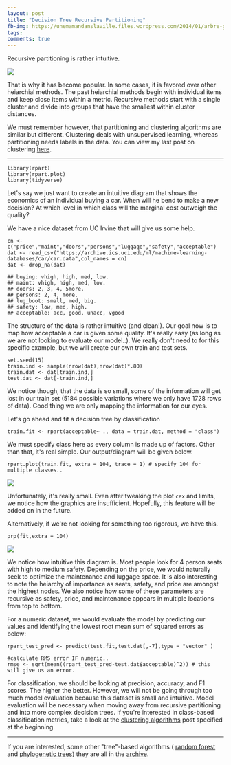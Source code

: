 ```yaml
---
layout: post
title: "Decision Tree Recursive Partitioning"
fb-img: https://unemamandanslaville.files.wordpress.com/2014/01/arbre-gc3a9nc3a9alogique.jpg
tags:
comments: true
---
```


Recursive partitioning is rather intuitive.

![](https://unemamandanslaville.files.wordpress.com/2014/01/arbre-gc3a9nc3a9alogique.jpg)


That is why it has become popular. In some cases, it is favored over other heiarchial methods. The past heiarchial methods begin with individual items and keep close items within a metric. Recursive methods start with a single cluster and divide into groups that have the smallest within cluster distances.

We must remember however, that partitioning and clustering algorithms are similar but different. Clustering deals with unsupervised learning, whereas partitioning needs labels in the data. You can view my last post on clustering [here](https://tykiww.github.io/future_posts/Comparing-Clustering-Methods.nb.html).


<hr>

```{r}
library(rpart)
library(rpart.plot)
library(tidyverse)
```

Let's say we just want to create an intuitive diagram that shows the economics of an individual buying a car. When will he bend to make a new decision? At which level in which class will the marginal cost outweigh the quality?

We have a nice dataset from UC Irvine that will give us some help.

```{r}
cn <- c("price","maint","doors","persons","luggage","safety","acceptable")
dat <- read_csv("https://archive.ics.uci.edu/ml/machine-learning-databases/car/car.data",col_names = cn)
dat <- drop_na(dat)
```

    ## buying: vhigh, high, med, low. 
    ## maint: vhigh, high, med, low. 
    ## doors: 2, 3, 4, 5more. 
    ## persons: 2, 4, more. 
    ## lug_boot: small, med, big. 
    ## safety: low, med, high. 
    ## acceptable: acc, good, unacc, vgood

The structure of the data is rather intuitive (and clean!). Our goal now is to map how acceptable a car is given some quality. It's really easy (as long as we are not looking to evaluate our model..). We really don't need to for this specific example, but we will create our own train and test sets.

```{r}
set.seed(15)
train.ind <- sample(nrow(dat),nrow(dat)*.80)
train.dat <- dat[train.ind,]
test.dat <- dat[-train.ind,]
```

We notice though, that the data is so small, some of the information will get lost in our train set (5184 possible variations where we only have 1728 rows of data). Good thing we are only mapping the information for our eyes. 

Let's go ahead and fit a decision tree by classification

```{r}
train.fit <- rpart(acceptable~ ., data = train.dat, method = "class")
```

We must specify class here as every column is made up of factors. Other than that, it's real simple. Our output/diagram will be given below.

```{r}
rpart.plot(train.fit, extra = 104, trace = 1) # specify 104 for multiple classes..
```

![](https://raw.githubusercontent.com/tykiww/imgbucket/master/img/rpart1/one.png)


Unfortunately, it's really small. Even after tweaking the plot `cex` and limits, we notice how the graphics are insufficient. Hopefully, this feature will be added on in the future.

Alternatively, if we're not looking for something too rigorous, we have this.

```{r}
prp(fit,extra = 104)
```

![](https://raw.githubusercontent.com/tykiww/imgbucket/master/img/rpart1/two.png)

We notice how intuitive this diagram is. Most people look for 4 person seats with high to medium safety. Depending on the price, we would naturally seek to optimize the maintenance and luggage space. It is also interesting to note the heiarchy of importance as seats, safety, and price are amongst the highest nodes. We also notice how some of these parameters are recursive as safety, price, and maintenance appears in multiple locations from top to bottom.

For a numeric dataset, we would evaluate the model by predicting our values and identifying the lowest root mean sum of squared errors as below:

```{r}
rpart_test_pred <- predict(test.fit,test.dat[,-7],type = "vector" )

#calculate RMS error IF numeric..
rmse <- sqrt(mean((rpart_test_pred-test.dat$acceptable)^2)) # this will give us an error.

```

For classification, we should be looking at precision, accuracy, and F1 scores. The higher the better. However, we will not be going through too much model evaluation because this dataset is small and intuitive. Model evaluation will be necessary when moving away from recursive partitioning and into more complex decision trees. If you're interested in class-based classification metrics, take a look at the [clustering algorithms](https://tykiww.github.io/future_posts/Comparing-Clustering-Methods.nb.html) post specified at the beginning.

<hr>

If you are interested, some other "tree"-based algorithms ( [random forest](https://tykiww.github.io/2017-04-05-rf-model/) and [phylogenetic trees](https://tykiww.github.io/2017-05-05-phylogenetic-trees/)) they are all in the [archive](https://tykiww.github.io/archive).
